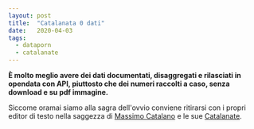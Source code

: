 ```yaml
---
layout: post
title:  "Catalanata 0 dati"
date:   2020-04-03
tags:
  - dataporn
  - catalanate
---
```


**È molto meglio avere dei dati documentati, disaggregati e rilasciati in opendata con API, piuttosto che dei numeri raccolti a caso, senza download e su pdf immagine.**

Siccome oramai siamo alla sagra dell'ovvio conviene ritirarsi con i propri editor di testo nella saggezza di [Massimo Catalano](https://it.wikipedia.org/wiki/Massimo_Catalano) e le sue [Catalanate](https://youtu.be/JGpSoU66kQU).
